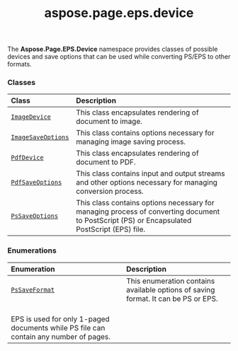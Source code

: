 ﻿---
title: aspose.page.eps.device
second_title: Aspose.Page for Python via .NET API References
description: 
type: docs
weight: 10
url: /python-net/aspose.page.eps.device/
is_root: false
---

The **Aspose.Page.EPS.Device**  namespace provides classes of possible devices and save options that can be used
while converting PS/EPS to other formats.

### Classes
| Class | Description |
| :- | :- |
| [`ImageDevice`](/page/python-net/aspose.page.eps.device/imagedevice) | This class encapsulates rendering of document to image. |
| [`ImageSaveOptions`](/page/python-net/aspose.page.eps.device/imagesaveoptions) | This class contains options necessary for managing image saving process. |
| [`PdfDevice`](/page/python-net/aspose.page.eps.device/pdfdevice) | This class encapsulates rendering of document to PDF. |
| [`PdfSaveOptions`](/page/python-net/aspose.page.eps.device/pdfsaveoptions) | This class contains input and output streams and other options necessary for managing conversion process. |
| [`PsSaveOptions`](/page/python-net/aspose.page.eps.device/pssaveoptions) | This class contains options necessary for managing process of converting document to PostScript (PS) or Encapsulated PostScript (EPS) file. |


### Enumerations
| Enumeration | Description |
| :- | :- |
| [`PsSaveFormat`](/page/python-net/aspose.page.eps.device/pssaveformat) | This enumeration contains available options of saving format. It can be PS or EPS.<br/>EPS is used for only 1-paged documents while PS file can contain any number of pages. |


